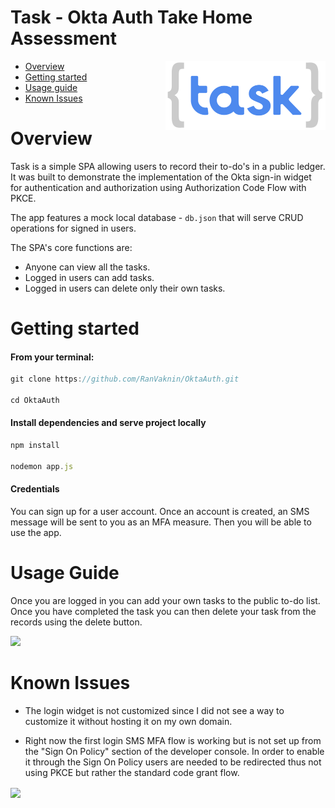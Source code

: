 # Task - Okta Auth Take Home Assessment

[<img src="public/tasklogo_2.png" align="right" width="256px"/>]()

-   [Overview](#Overview)
-   [Getting started](#getting-started)
-   [Usage guide](#usage-guide)
-   [Known Issues](#known-issues)

# Overview

Task is a simple SPA allowing users to record their to-do's in a public ledger. It was built to demonstrate the implementation of the Okta sign-in widget for authentication and authorization using Authorization Code Flow with PKCE.

The app features a mock local database - `db.json` that will serve CRUD operations for signed in users.

The SPA's core functions are:

-   Anyone can view all the tasks.
-   Logged in users can add tasks.
-   Logged in users can delete only their own tasks.

# Getting started

#### From your terminal:

```javascript
git clone https://github.com/RanVaknin/OktaAuth.git

cd OktaAuth
```

#### Install dependencies and serve project locally

```javascript
npm install

nodemon app.js
```

#### Credentials

You can sign up for a user account. Once an account is created, an SMS message will be sent to you as an MFA measure. Then you will be able to use the app.

# Usage Guide

Once you are logged in you can add your own tasks to the public to-do list.
Once you have completed the task you can then delete your task from the records using the delete button.

[<img src="https://i.ibb.co/vYXGpcz/image.png" />](https://i.ibb.co/vYXGpcz/image.png)

# Known Issues

-   The login widget is not customized since I did not see a way to customize it without hosting it on my own domain.

-   Right now the first login SMS MFA flow is working but is not set up from the "Sign On Policy" section of the developer console. In order to enable it through the Sign On Policy users are needed to be redirected thus not using PKCE but rather the standard code grant flow.

[<img src="https://i.ibb.co/nLYQDC0/web-development.png" width="450" align="center"/>](https://i.ibb.co/nLYQDC0/web-development.png)

